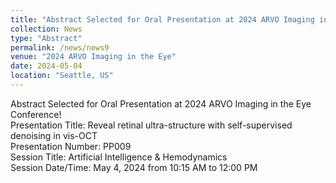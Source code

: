 ```yaml
---
title: "Abstract Selected for Oral Presentation at 2024 ARVO Imaging in the Eye Conference!"
collection: News
type: "Abstract"
permalink: /news/news9
venue: "2024 ARVO Imaging in the Eye"
date: 2024-05-04
location: "Seattle, US"
---
```


Abstract Selected for Oral Presentation at 2024 ARVO Imaging in the Eye Conference!  
Presentation Title: Reveal retinal ultra-structure with self-supervised denoising in vis-OCT  
Presentation Number: PP009  
Session Title: Artificial Intelligence & Hemodynamics  
Session Date/Time: May 4, 2024 from 10:15 AM to 12:00 PM
